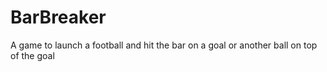 # BarBreaker
A game to launch a football and hit the bar on a goal or another ball on top of the goal
